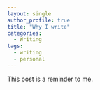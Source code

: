 ```yaml
---
layout: single
author_profile: true
title: "Why I write"
categories:
  - Writing
tags:
  - writing
  - personal
---
```


This post is a reminder to me.

